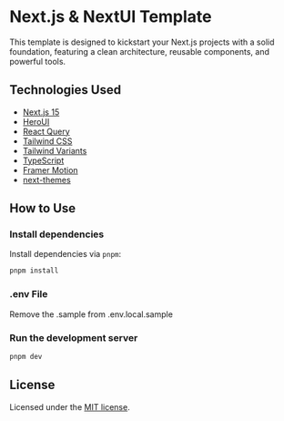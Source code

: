 # Next.js & NextUI Template

This template is designed to kickstart your Next.js projects with a solid foundation, featuring a clean architecture, reusable components, and powerful tools.

## Technologies Used

- [Next.js 15](https://nextjs.org/docs/getting-started)
- [HeroUI](https://heroui.org/)
- [React Query](https://nextui.org/)
- [Tailwind CSS](https://tailwindcss.com/)
- [Tailwind Variants](https://tailwind-variants.org)
- [TypeScript](https://www.typescriptlang.org/)
- [Framer Motion](https://www.framer.com/motion/)
- [next-themes](https://github.com/pacocoursey/next-themes)

## How to Use

### Install dependencies

Install dependencies via `pnpm`:

```bash
pnpm install
```

### .env File
Remove the .sample from .env.local.sample

### Run the development server
```bash
pnpm dev
```

## License

Licensed under the [MIT license](https://github.com/nextui-org/next-app-template/blob/main/LICENSE).

